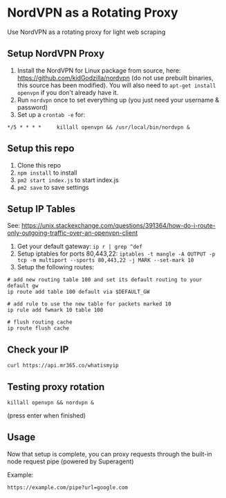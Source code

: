 # NordVPN as a Rotating Proxy
Use NordVPN as a rotating proxy for light web scraping

## Setup NordVPN Proxy

1. Install the NordVPN for Linux package from source, here: https://github.com/kidGodzilla/nordvpn (do not use prebuilt binaries, this source has been modified). You will also need to `apt-get install openvpn` if you don't already have it.
2. Run `nordvpn` once to set everything up (you just need your username & password)
3. Set up a `crontab -e` for:

```
*/5 * * * *     killall openvpn && /usr/local/bin/nordvpn &
```

## Setup this repo

1. Clone this repo
2. `npm install` to install
3. `pm2 start index.js` to start index.js
4. `pm2 save` to save settings

## Setup IP Tables

See: https://unix.stackexchange.com/questions/391364/how-do-i-route-only-outgoing-traffic-over-an-openvpn-client

1. Get your default gateway: `ip r | grep ^def`
2. Setup iptables for ports 80,443,22: `iptables -t mangle -A OUTPUT -p tcp -m multiport --sports 80,443,22 -j MARK --set-mark 10`
3. Setup the following routes:

```
# add new routing table 100 and set its default routing to your default gw
ip route add table 100 default via $DEFAULT_GW

# add rule to use the new table for packets marked 10
ip rule add fwmark 10 table 100

# flush routing cache
ip route flush cache
```

## Check your IP

```
curl https://api.mr365.co/whatismyip
```

## Testing proxy rotation

```
killall openvpn && nordvpn &
```

(press enter when finished)

## Usage

Now that setup is complete, you can proxy requests through the built-in node request pipe (powered by Superagent)

Example:

```
https://example.com/pipe?url=google.com
```


